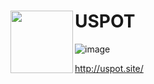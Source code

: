 # USPOT <img src="https://raw.githubusercontent.com/yejinleee/front/master/src/favicon.png" align=left width=100>

![image](https://user-images.githubusercontent.com/81412212/144614347-8afb03a0-1331-418b-a499-9a722a5412d4.png)

http://uspot.site/

